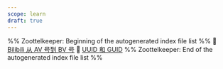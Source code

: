 ```yaml
---
scope: learn
draft: true
---
```

%% Zoottelkeeper: Beginning of the autogenerated index file list  %%
📄 [Bilibili 从 AV 号到 BV 号](Bilibili%20从%20AV%20号到%20BV%20号.md)
📄 [UUID 和 GUID](UUID%20和%20GUID.md)
%% Zoottelkeeper: End of the autogenerated index file list  %%
